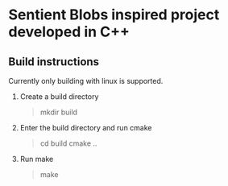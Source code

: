 # Sentient Blobs inspired project developed in C++

## Build instructions

Currently only building with linux is supported.

1. Create a build directory
   > mkdir build

2. Enter the build directory and run cmake
    > cd build
    > cmake ..

3. Run make
    > make
